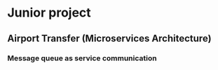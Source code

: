 # Junior project

## Airport Transfer (Microservices Architecture)

### Message queue as service communication
